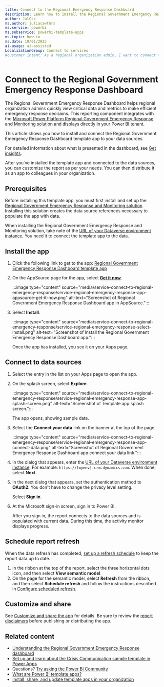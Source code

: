 ```yaml
---
title: Connect to the Regional Emergency Response Dashboard
description: Learn how to install the Regional Government Emergency Response Dashboard template app for Power BI and connect to your data sources to view critical emergency metrics.
author: JulCsc
ms.author: juliacawthra
ms.service: powerbi
ms.subservice: powerbi-template-apps
ms.topic: how-to
ms.date: 10/01/2025
ai-usage: ai-assisted
LocalizationGroup: Connect to services
#customer intent: As a regional organization admin, I want to connect to the Regional Government Emergency Response Dashboard so that I can quickly view important data and metrics to make efficient decisions.
---
```


# Connect to the Regional Government Emergency Response Dashboard

The Regional Government Emergency Response Dashboard helps regional organization admins quickly view critical data and metrics to make efficient emergency response decisions. This reporting component integrates with the [Microsoft Power Platform Regional Government Emergency Response and Monitoring solution](/powerapps/sample-apps/regional-emergency-response/overview) and displays directly in your Power BI tenant.

This article shows you how to install and connect the Regional Government Emergency Response Dashboard template app to your data sources.

For detailed information about what is presented in the dashboard, see [Get insights](/powerapps/sample-apps/regional-emergency-response/portals-admin-reporting#get-insights).

After you've installed the template app and connected to the data sources, you can customize the report as per your needs. You can then distribute it as an app to colleagues in your organization.

## Prerequisites

Before installing this template app, you must first install and set up the [Regional Government Emergency Response and Monitoring solution](/powerapps/sample-apps/regional-emergency-response/deploy). Installing this solution creates the data source references necessary to populate the app with data.

When installing the Regional Government Emergency Response and Monitoring solution, take note of the [URL of your Dataverse environment instance](/powerapps/sample-apps/regional-emergency-response/deploy#step-5-configure-and-publish-power-bi-dashboard). You need it to connect the template app to the data.

## Install the app

1. Click the following link to get to the app: [Regional Government Emergency Response Dashboard template app](https://appsource.microsoft.com/product/power-bi/powerapps_cxo.regional_response)
1. On the AppSource page for the app, select [**Get it now**](https://appsource.microsoft.com/product/power-bi/powerapps_cxo.regional_response).

    :::image type="content" source="media/service-connect-to-regional-emergency-response/service-regional-emergency-response-app-appsource-get-it-now.png" alt-text="Screenshot of Regional Government Emergency Response Dashboard app in AppSource.":::

1. Select **Install**.

    :::image type="content" source="media/service-connect-to-regional-emergency-response/service-regional-emergency-response-select-install.png" alt-text="Screenshot of Install the Regional Government Emergency Response Dashboard app.":::

    Once the app has installed, you see it on your Apps page.

## Connect to data sources

1. Select the entry in the list on your Apps page to open the app.

1. On the splash screen, select **Explore**.

   :::image type="content" source="media/service-connect-to-regional-emergency-response/service-regional-emergency-response-app-splash-screen.png" alt-text="Screenshot of Template app splash screen.":::

   The app opens, showing sample data.

1. Select the **Connect your data** link on the banner at the top of the page.

   :::image type="content" source="media/service-connect-to-regional-emergency-response/service-regional-emergency-response-app-connect-data.png" alt-text="Screenshot of Regional Government Emergency Response Dashboard app connect your data link.":::

1. In the dialog that appears, enter the [URL of your Dataverse environment instance](/powerapps/sample-apps/emergency-response/deploy-configure#publish-the-power-bi-dashboard). For example: `https://[myenv].crm.dynamics.com`. When done, select **Next**.
1. In the next dialog that appears, set the authentication method to **OAuth2**. You don't have to change the privacy level setting.

   Select **Sign in**.

1. At the Microsoft sign-in screen, sign in to Power BI.

   After you sign in, the report connects to the data sources and is populated with current data. During this time, the activity monitor displays progress.

## Schedule report refresh

When the data refresh has completed, [set up a refresh schedule](../connect-data/refresh-scheduled-refresh.md) to keep the report data up to date.

1. In the ribbon at the top of the report, select the three horizontal dots icon, and then select **View semantic model**.
1. On the page for the semantic model, select **Refresh** from the ribbon, and then select **Schedule refresh** and follow the instructions described in [Configure scheduled refresh](../connect-data/refresh-scheduled-refresh.md).

## Customize and share

See [Customize and share the app](../connect-data/service-template-apps-install-distribute.md#customize-and-share-the-app) for details. Be sure to review the [report disclaimers](/powerapps/sample-apps/regional-emergency-response/overview#disclaimer) before publishing or distributing the app.

## Related content

- [Understanding the Regional Government Emergency Response dashboard](/powerapps/sample-apps/regional-emergency-response/portals-admin-reporting#get-insights)
- [Set up and learn about the Crisis Communication sample template in Power Apps](/powerapps/maker/canvas-apps/sample-crisis-communication-app)
- Questions? [Try asking the Power BI Community](https://community.powerbi.com/)
- [What are Power BI template apps?](../connect-data/service-template-apps-overview.md)
- [Install, share, and update template apps in your organization](../connect-data/service-template-apps-install-distribute.md)
